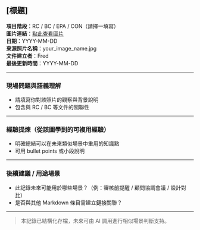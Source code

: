 
## [標題]

**項目階段**：RC / BC / EPA / CON（請擇一填寫）  
**圖片連結**：[點此查看圖片](https://your-dropbox-link-here)  
**日期**：YYYY-MM-DD  
**來源照片名稱**：your_image_name.jpg  
**文件建立者**：Fred  
**最後更新時間**：YYYY-MM-DD

---

### **現場問題與語義理解**
- 請填寫你對該照片的觀察與背景說明
- 包含與 RC / BC 等文件的關聯性

---

### **經驗提煉（從該圖學到的可複用經驗）**
- 明確總結可以在未來類似場景中重用的知識點
- 可用 bullet points 或小段說明

---

### **後續建議 / 用途場景**
- 此記錄未來可能用於哪些場景？（例：審核前提醒 / 顧問協調會議 / 設計對比）
- 是否與其他 Markdown 條目需建立鏈接關聯？

---

> 本記錄已結構化存檔，未來可由 AI 調用進行相似場景判斷支持。
